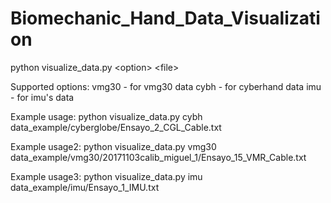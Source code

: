 # Biomechanic_Hand_Data_Visualization

python visualize_data.py \<option\> \<file\>

Supported options:
  vmg30 - for vmg30 data
  cybh - for cyberhand data
  imu - for imu's data

Example usage: python visualize_data.py cybh data_example/cyberglobe/Ensayo_2_CGL_Cable.txt

Example usage2: python visualize_data.py vmg30 data_example/vmg30/20171103calib_miguel_1/Ensayo_15_VMR_Cable.txt

Example usage3: python visualize_data.py imu data_example/imu/Ensayo_1_IMU.txt
